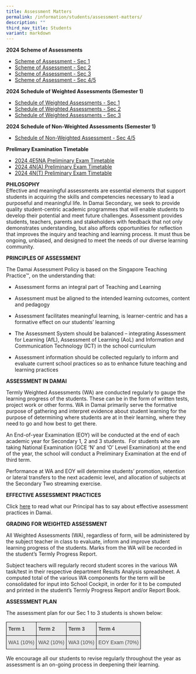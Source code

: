 ```yaml
---
title: Assessment Matters
permalink: /information/students/assessment-matters/
description: ""
third_nav_title: Students
variant: markdown
---
```

**2024 Scheme of Assessments**

* [Scheme of Assessment - Sec 1](/files/Our%20Curriculum/Academic%20Programmes/Scheme_of_Assessment_2024__Sec_1_.pdf)
*  [Scheme of Assessment - Sec 2](/files/Our%20Curriculum/Academic%20Programmes/Scheme_of_Assessment_2024__Sec_2_.pdf) 
* [Scheme of Assessment - Sec 3](/files/Our%20Curriculum/Academic%20Programmes/Scheme_of_Assessment_2024__Sec_3_.pdf)
* [Scheme of Assessment - Sec 4/5](/files/Our%20Curriculum/Academic%20Programmes/Scheme_of_Assessment_2024__Sec_4_5_.pdf)

**2024 Schedule of Weighted Assessments (Semester 1)** 

* [Schedule of Weighted Assessments - Sec 1](/files/2024/Schedule_of_Weighted_Assessments__Sec_1_.pdf)
* [Schedule of Weighted Assessments - Sec 2](/files/2024/Schedule_of_Weighted_Assessments__Sec_2_.pdf)
* [Schedule of Weighted Assessments - Sec 3](/files/2024/Schedule_of_Weighted_Assessments__Sec_3_.pdf)

**2024 Schedule of Non-Weighted Assessments (Semester 1)** 

* [Schedule of Non-Weighted Assessment - Sec 4/5](/files/2024/Schedule_of_Non_Weighted_Assessments__Sec_4_5_.pdf)

**Prelimary Examination Timetable**
* [2024 4E5NA Preliminary Exam Timetable](/files/2024/2024_4E5NA_Preliminary_Exam_Timetable.pdf)
* [2024 4N(A) Preliminary Exam Timetable](/files/2024/2024_4N_A__Preliminary_Exam_Timetable.pdf)
* [2024 4N(T) Preliminary Exam Timetable](/files/2024/2024_4N_T__Preliminary_Exam_Timetable.pdf)

**PHILOSOPHY**  
Effective and meaningful assessments are essential elements that support students in acquiring the skills and competencies necessary to lead a purposeful and meaningful life. In Damai Secondary, we seek to provide quality student-centric academic programmes that will enable students to develop their potential and meet future challenges. Assessment provides students, teachers, parents and stakeholders with feedback that not only demonstrates understanding, but also affords opportunities for reflection that improves the inquiry and teaching and learning process. It must thus be ongoing, unbiased, and designed to meet the needs of our diverse learning community.&nbsp;  
  
**PRINCIPLES OF ASSESSMENT**&nbsp;

The Damai Assessment Policy is based on the Singapore Teaching Practice™, on the understanding that:

*   Assessment forms an integral part of Teaching and Learning&nbsp;  
    
*   Assessment must be aligned to the intended learning outcomes, content and pedagogy  
    
*   Assessment facilitates meaningful learning, is learner-centric and has a formative effect on our students’ learning  
    
*   The Assessment System should be balanced – integrating Assessment for Learning (AfL), Assessment of Learning (AoL) and Information and Communication Technology (ICT) in the school curriculum  
    
*   Assessment information should be collected regularly to inform and evaluate current school practices so as to enhance future teaching and learning practices  
    

  

**ASSESSMENT IN DAMAI**  

Termly Weighted Assessments (WA) are conducted regularly to gauge the learning progress of the students. These can be in the form of written tests, project work or other forms. WA in Damai primarily serve the formative purpose of gathering and interpret evidence about student learning for the purpose of determining where students are at in their learning, where they need to go and how best to get there.

  

An End-of-year Examination (EOY) will be conducted at the end of each academic year for Secondary 1, 2 and 3 students.&nbsp; For students who are taking National Examination (GCE ‘N’ and ‘O’ Level Examination) at the end of the year, the school will conduct a Preliminary Examination at the end of third term.

  

Performance at WA and EOY will determine students’ promotion, retention or lateral transfers to the next academic level, and allocation of subjects at the Secondary Two streaming exercise.

  

**EFFECTIVE ASSESSMENT PRACTICES**

Click&nbsp;[here](/files/contact-jul19%20(Ms%20Chan).pdf)&nbsp;to read what our Principal has to say about effective assessment practices in Damai.  

**GRADING FOR WEIGHTED ASSESSMENT**  

All Weighted Assessments (WA), regardless of form, will be administered by the subject teacher in class to evaluate, inform and improve student learning progress of the students. Marks from the WA will be recorded in the student’s Termly Progress Report.

  

Subject teachers will regularly record student scores in the various WA task/test in their respective department Results Analysis spreadsheet. A computed total of the various WA components for the term will be consolidated for input into School Cockpit, in order for it to be computed and printed in the student’s Termly Progress Report and/or Report Book.

  

**ASSESSMENT PLAN**  

The assessment plan for our Sec 1 to 3 students is shown below:

<style type="text/css">
.tg  {border-collapse:collapse;border-spacing:0;}
.tg td{border-color:black;border-style:solid;border-width:1px;font-family:Arial, sans-serif;font-size:14px;
  overflow:hidden;padding:10px 5px;word-break:normal;}
.tg th{border-color:black;border-style:solid;border-width:1px;font-family:Arial, sans-serif;font-size:14px;
  font-weight:normal;overflow:hidden;padding:10px 5px;word-break:normal;}
.tg .tg-lch4{background-color:#EAEAEA;color:#454545;font-weight:bold;text-align:left;vertical-align:top}
.tg .tg-yb47{background-color:#EAEAEA;color:#454545;text-align:left;vertical-align:top}
</style>
<table class="tg">
<thead>
  <tr>
    <th class="tg-lch4">Term 1</th>
    <th class="tg-lch4">Term 2</th>
    <th class="tg-lch4">Term 3</th>
    <th class="tg-lch4">Term 4</th>
  </tr>
</thead>
<tbody>
  <tr>
    <td class="tg-yb47">WA1 (10%)</td>
    <td class="tg-yb47">WA2 (10%)</td>
    <td class="tg-yb47">WA3 (10%)</td>
    <td class="tg-yb47">EOY Exam (70%)</td>
  </tr>
</tbody>
</table>

We encourage all our students to revise regularly throughout the year as assessment is an on-going process in deepening their learning.